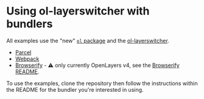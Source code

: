 # Using ol-layerswitcher with bundlers

All examples use the "new" [`ol` package](https://www.npmjs.com/package/ol) and the [ol-layerswitcher](https://www.npmjs.com/package/ol-layerswitcher).

* [Parcel](./parcel)
* [Webpack](./webpack)
* [Browserify](./browserify) - :warning: only currently OpenLayers v4, see the [Browserify README](./browserify/README.md).

To use the examples, clone the repository then follow the instructions within the README for the bundler you're interested in using.
